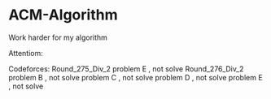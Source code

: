 ACM-Algorithm
=============

Work harder for my algorithm 

Attentiom:

Codeforces: 
    Round_275_Div_2 
      problem E , not solve
    Round_276_Div_2 
      problem B , not solve
      problem C , not solve
      problem D , not solve
      problem E , not solve
      
